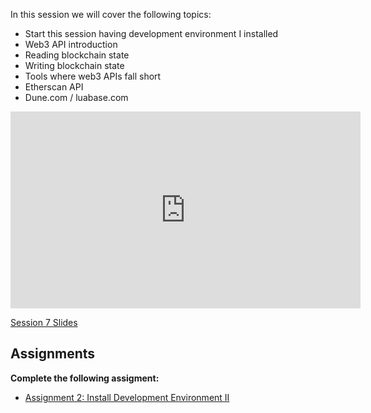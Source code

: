 In this session we will cover the following topics:

- Start this session having development environment I installed
- Web3 API introduction
- Reading blockchain state
- Writing blockchain state
- Tools where web3 APIs fall short
- Etherscan API
- Dune.com / luabase.com

<iframe width="560" height="315" src="https://www.youtube.com/embed/VQ7DriFE-l4" title="YouTube video player" frameborder="0" allow="accelerometer; autoplay; clipboard-write; encrypted-media; gyroscope; picture-in-picture; web-share" allowfullscreen></iframe>

[Session 7 Slides](https://docs.google.com/presentation/d/1WHeoeZ_l1vbLm2JIO23dr-x59YnQaFK_CEydAcSHtw4/edit#slide=id.p2)

## Assignments
**Complete the following assigment:** 

- [Assignment 2: Install Development Environment II](https://docs.google.com/document/d/1p_YjIer6a7RQbg52WfXRvHHUNQnSEzxN/edit)
